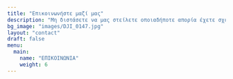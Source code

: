 ```yaml
---
title: "Επικοινωνήστε μαζί μας"
description: "Μη διστάσετε να μας στείλετε οποιαδήποτε απορία έχετε σχετικά με τη διαμονή σας ή τη διαθεσιμότητα του καταλύματός μας"
bg_image: "images/DJI_0147.jpg"
layout: "contact"
draft: false
menu:
  main:
    name: "ΕΠΙΚΟΙΝΩΝΙΑ"
    weight: 6
---
```

